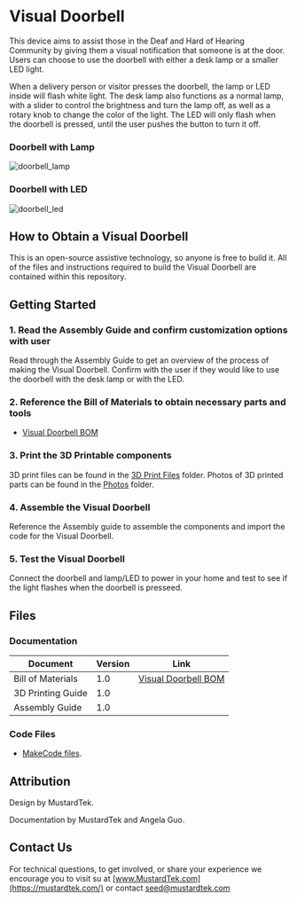 # Visual Doorbell
This device aims to assist those in the Deaf and Hard of Hearing Community by giving them a visual notification that someone is at the door. Users can choose to use the doorbell with either a desk lamp or a smaller LED light. 

When a delivery person or visitor presses the doorbell, the lamp or LED inside will flash white light. The desk lamp also functions as a normal lamp, with a slider to control the brightness and turn the lamp off, as well as a rotary knob to change the color of the light. The LED will only flash when the doorbell is pressed, until the user pushes the button to turn it off. 


### Doorbell with Lamp

![doorbell_lamp](https://github.com/MustardTek/visual-doorbell-jacdac/assets/135696572/9fd03793-0f9b-4a4b-832f-39ed13be748c)

### Doorbell with LED
![doorbell_led](https://github.com/MustardTek/visual-doorbell-jacdac/assets/135696572/652ce8fe-c903-43d6-b96e-365c62ae0a42)

## How to Obtain a Visual Doorbell

This is an open-source assistive technology, so anyone is free to build it. All of the files and instructions required to build the Visual Doorbell are contained within this repository. 


## Getting Started

### 1. Read the Assembly Guide and confirm customization options with user
Read through the Assembly Guide to get an overview of the process of making the Visual Doorbell. Confirm with the user if they would like to use the doorbell with the desk lamp or with the LED.

### 2. Reference the Bill of Materials to obtain necessary parts and tools
 - [Visual Doorbell BOM](https://github.com/MustardTek/visual-doorbell-jacdac/blob/main/Documentation/Visual%20Doorbell%20BOM.xlsx)

### 3. Print the 3D Printable components

3D print files can be found in the [3D Print Files](https://github.com/MustardTek/visual-doorbell-jacdac/tree/main/3D%20Print%20Files) folder. Photos of 3D printed parts can be found in the [Photos](https://github.com/MustardTek/visual-doorbell-jacdac/tree/main/Photos) folder.

### 4. Assemble the Visual Doorbell

Reference the Assembly guide to assemble the components and import the code for the Visual Doorbell.

### 5. Test the Visual Doorbell
Connect the doorbell and lamp/LED to power in your home and test to see if the light flashes when the doorbell is presseed. 

## Files
### Documentation
| Document             | Version | Link |
|----------------------|---------|------|
| Bill of Materials    | 1.0     | [Visual Doorbell BOM](https://github.com/MustardTek/visual-doorbell-jacdac/blob/main/Documentation/Visual%20Doorbell%20BOM.xlsx)|
| 3D Printing Guide    | 1.0     |  |
| Assembly Guide       | 1.0     |  |

### Code Files
 - [MakeCode files](https://github.com/MustardTek/visual-doorbell-jacdac/tree/main/Code%20Files). 

## Attribution

Design by MustardTek. 

Documentation by MustardTek and Angela Guo. 



## Contact Us

For technical questions, to get involved, or share your experience we encourage you to visit su at [www.MustardTek.com](https://mustardtek.com/) or contact seed@mustardtek.com
